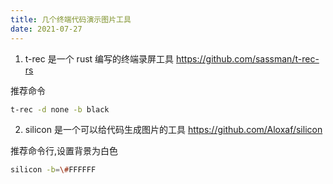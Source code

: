 ```yaml
---
title: 几个终端代码演示图片工具
date: 2021-07-27
---
```


1. t-rec 是一个 rust 编写的终端录屏工具
 https://github.com/sassman/t-rec-rs

推荐命令
```bash
t-rec -d none -b black
```
2. silicon 是一个可以给代码生成图片的工具
 https://github.com/Aloxaf/silicon

推荐命令行,设置背景为白色
```bash
silicon -b=\#FFFFFF
```